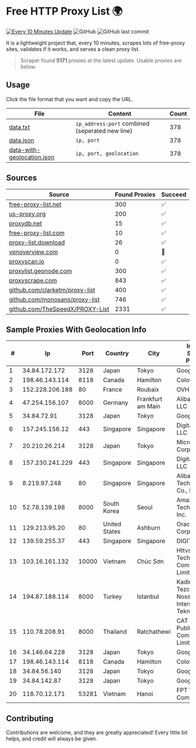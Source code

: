 
# Free HTTP Proxy List 🌍

[![Every 10 Minutes Update](https://github.com/mertguvencli/http-proxy-list/actions/workflows/main.yml/badge.svg?branch=main)](https://github.com/mertguvencli/http-proxy-list/actions/workflows/main.yml)
![GitHub](https://img.shields.io/github/license/mertguvencli/http-proxy-list)
![GitHub last commit](https://img.shields.io/github/last-commit/mertguvencli/http-proxy-list)

It is a lightweight project that, every 10 minutes, scrapes lots of free-proxy sites, validates if it works, and serves a clean proxy list.


> Scraper found **5171** proxies at the latest update. Usable proxies are below.

## Usage

Click the file format that you want and copy the URL.


|File|Content|Count|
|----|-------|-----|
|[data.txt](https://raw.githubusercontent.com/mertguvencli/http-proxy-list/main/proxy-list/data.txt)|`ip_address:port` combined (seperated new line)|378|
|[data.json](https://raw.githubusercontent.com/mertguvencli/http-proxy-list/main/proxy-list/data.json)|`ip, port`|378|
|[data-with-geolocation.json](https://raw.githubusercontent.com/mertguvencli/http-proxy-list/main/proxy-list/data-with-geolocation.json)|`ip, port, geolocation`|378|

## Sources

|Source|Found Proxies|Succeed|
|------|-------------|-------|
|[free-proxy-list.net](https://free-proxy-list.net)|300|✅|
|[us-proxy.org](https://www.us-proxy.org)|200|✅|
|[proxydb.net](http://proxydb.net)|15|✅|
|[free-proxy-list.com](https://free-proxy-list.com/?page=&port=&type%5B%5D=http&type%5B%5D=https&up_time=0&search=Search)|10|✅|
|[proxy-list.download](https://www.proxy-list.download/HTTP)|26|✅|
|[vpnoverview.com](https://vpnoverview.com/privacy/anonymous-browsing/free-proxy-servers)|0|🚫|
|[proxyscan.io](https://www.proxyscan.io)|0|✅|
|[proxylist.geonode.com](https://proxylist.geonode.com/api/proxy-list?limit=300&page=1&sort_by=lastChecked&sort_type=desc&protocols=http,https)|300|✅|
|[proxyscrape.com](https://api.proxyscrape.com/v2/?request=displayproxies&protocol=http&timeout=10000&country=all&ssl=all&anonymity=all)|843|✅|
|[github.com/clarketm/proxy-list](https://raw.githubusercontent.com/clarketm/proxy-list/master/proxy-list-raw.txt)|400|✅|
|[github.com/monosans/proxy-list](https://raw.githubusercontent.com/monosans/proxy-list/main/proxies/http.txt)|746|✅|
|[github.com/TheSpeedX/PROXY-List](https://raw.githubusercontent.com/TheSpeedX/PROXY-List/master/http.txt)|2331|✅|


## Sample Proxies With Geolocation Info

|#|Ip|Port|Country|City|Internet Service Provider|
|-|--|----|-------|----|-------------------------|
|1|34.84.172.172|3128|Japan|Tokyo|Google LLC|
|2|198.46.143.114|8118|Canada|Hamilton|ColoCrossing|
|3|152.228.206.188|80|France|Roubaix|OVH SAS|
|4|47.254.156.107|8000|Germany|Frankfurt am Main|Alibaba.com LLC|
|5|34.84.72.91|3128|Japan|Tokyo|Google LLC|
|6|157.245.156.12|443|Singapore|Singapore|DigitalOcean, LLC|
|7|20.210.26.214|3128|Japan|Tokyo|Microsoft Corporation|
|8|157.230.241.229|443|Singapore|Singapore|DigitalOcean, LLC|
|9|8.219.97.248|80|Singapore|Singapore|Alibaba (US) Technology Co., Ltd.|
|10|52.78.139.198|8000|South Korea|Seoul|Amazon Technologies Inc.|
|11|129.213.95.20|80|United States|Ashburn|Oracle Corporation|
|12|139.59.255.37|443|Singapore|Singapore|DIGITALOCEAN|
|13|103.16.161.132|10000|Vietnam|Chúc Sơn|Httvserver Technology Company Limited|
|14|194.87.188.114|8000|Turkey|Istanbul|Kadir Huseyin Tezcan Nosspeed Internet Teknolojileri|
|15|110.78.208.91|8000|Thailand|Ratchathewi|CAT Telecom Public Company Limited|
|16|34.146.64.228|3128|Japan|Tokyo|Google LLC|
|17|198.46.143.114|8118|Canada|Hamilton|ColoCrossing|
|18|34.84.56.140|3128|Japan|Tokyo|Google LLC|
|19|34.84.142.87|3128|Japan|Tokyo|Google LLC|
|20|118.70.12.171|53281|Vietnam|Hanoi|FPT Telecom Company|



## Contributing

Contributions are welcome, and they are greatly appreciated! Every
little bit helps, and credit will always be given.

